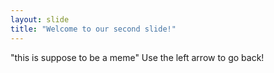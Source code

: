 ```yaml
---
layout: slide
title: "Welcome to our second slide!"
---
```

"this is suppose to be a meme"
Use the left arrow to go back!

